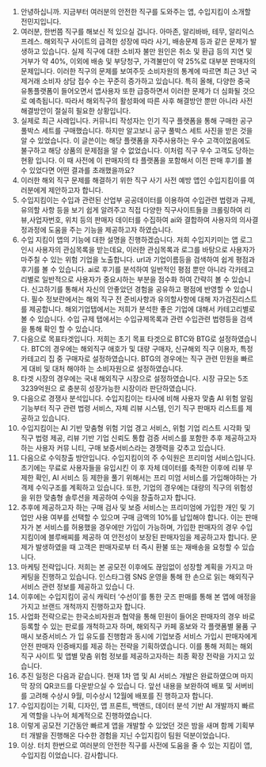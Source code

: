 1. 안녕하십니까. 지금부터 여러분의 안전한 직구를 도와주는 앱, 수입지킴이 소개할 전민지입니다. 
2. 여러분, 한번쯤 직구를 해보신 적 있으실 겁니다. 아마존, 알리바바, 테무, 알리익스프레스. 해외직구 사이트의 급격한 성장에 따라 사기, 배송문제 등과 같은 문제가 발생하고 있습니다. 실제 직구에 대한 소비자 불만 원인은 취소 및 환급 등의 지연 및 거부가 약 40%, 이외에 배송 및 부당청구, 가격불만이 약 25%로 대부분 판매자의 문제입니다. 이러한 직구의 문제를 보여주듯 소비자원의 통계에 따르면 최근 3년 국제거래 소비자 상담 접수 수는 꾸준히 증가하고 있습니다. 특히 올해, 다양한 중국 유통플랫폼이 들어오면서 앱사용자 또한 급증하면서 이러한 문제가 더 심화될 것으로 예측됩니다. 따라서 해외직구의 활성화에 따른 사후 해결방안 뿐만 아니라 사전 해결방안이 절실히 필요한 상황입니다. 
3. 실제로 최근 사례입니다. 커뮤니티 작성자는 인기 직구 플랫폼을 통해 구매한 공구 풀박스 세트를 구매했습니다. 하지만 알고보니 공구 풀박스 세트 사진을 받은 것을 알 수 있었습니다. 이 글쓴이는 해당 플랫폼을 자주사용하는 우수 고객이었음에도 불구하고 해당 상품의 문제점을 알 수 없었습니다. 이처럼 직구 우수 고객도 당하는 현황 입니다. 이 때 사전에 이 판매자의 타 플랫폼을 포함해서 이전 판매 후기를 볼 수 있었다면 어떤 결과를 초래했을까요? 
4. 이러한 해외 직구 문제를 해결하기 위한 직구 사기 사전 예방 앱인 수입지킴이를 여러분에게 제안하고자 합니다. 
5. 수입지킴이는 수입과 관련된 산업부 공공데이터를 이용하여 수입관련 법령과 규제, 유의할 사항 등을 보기 쉽게 알려주고 직접 다양한 직구사이트들을 크롤링하여 리뷰,사업자번호, 위치 등의 판매자 데이터를 수집하여 ai와 결합하여 사용자의 의사결정과정에 도움을 주는 기능을 제공하고자 하였습니다.
6. 수입 지킴이 앱의 기능에 대한 설명을 진행하겠습니다.
   저희 수입지키미는 앱 로그인시 사용자의 관심목록을 받는데요, 이러한 관심목록과 로그를 바탕으로 사용자가 마주칠 수 있는 위험 기업을 노출합니다. url과 기업이름등을 검색하여 쉽게 평점과 후기를 볼 수 있습니다. ai로 후기를 분석하여 일반적인 평점 뿐만 아니라 각카테고리별로 일반적으로 사용자가 중요시하는 부분을 점수화 하여 간략히 볼 수 있습니다. 신고하기를 통해서 자신의 안좋았던 경험을 공유하고 평점에 반영할 수 있습니다.
   필수 정보란에서는 해외 직구 전 준비사항과 유의할사항에 대해 자가검진리스트를 제공합니다. 해외기업탭에서는 저희가 분석한 좋은 기업에 대해서 카테고리별로 볼 수 있습니다. 수입 규제 탭에서는 수입규제목록과 관련 수입관련 법령등을 검색을 통해 확인 할 수 있습니다.
7. 다음으로 목표타겟입니다. 저희는 초기 목표 타겟으로 BTC와 BTG로 설정하였습니다. BTC의 경우에는 해외직구 애호가 및 대량 구매자, 신규해외 직구 이용자, 특정 카테고리 집 중 구매자로 설정하였습니다. BTG의 경우에는 직구 관련 민원을 빠르게 대비 및 대처 해야하 는 소비자원으로 설정하였습니다. 
8. 타겟 시장의 경우에는 국내 해외직구 시장으로 설정하였습니다. 시장 규모는 5조 3239억원으 로 충분히 성장가능한 시장이라 판단하였습니다. 
9. 다음으로 경쟁사 분석입니다. 수입지킴이는 타사에 비해 사용자 맞춤 AI 위험 알림 기능부터 직구 관련 법령 서비스, 자체 리뷰 시스템, 인기 직구 판매자 리스트를 제공하고 있습니다. 
10. 수입지킴이는 AI 기반 맞춤형 위험 기업 경고 서비스, 위험 기업 리스트 시각화 및 직구 법령 제공, 리뷰 기반 기업 신뢰도 통합 검증 서비스를 포함한 추후 제공하고자 하는 사용자 커뮤 니티, 구매 보증서비스라는 경쟁력을 갖추고 있습니다. 
11. 다음으로 수익창출 방안입니다. 수입지킴이의 주 수익원은 프리미엄 서비스입니다. 초기에는 무료로 사용자들을 유입시킨 이 후 자체 데이터를 축적한 이후에 리뷰 무제한 확인, AI 서비스 등 제한을 풀기 위해서는 프리 미엄 서비스를 가입해야하는 가격제 수익구조를 계획하고 있습니다. 또한, 기업의 경우에는 대량의 직구의 위험성을 위한 맞춤형 솔루션을 제공하여 수익을 창출하고자 합니다. 
12. 추후에 제공하고자 하는 구매 검사 및 보증 서비스는 프리미엄에 가입한 개인 및 기업만 사용 여부를 선택할 수 있으며 구매 금액의 10%를 납입해야 합니다. 이는 판매자가 본 서비스를 허용했을 경우에만 가입이 가능하며, 가입한 판매자의 경우 수입지킴이에 블루배찌를 제공하 여 안전성이 보장된 판매자임을 제공하고자 합니다. 문제가 발생하였을 때 고객은 판매자로부 터 즉시 환불 또는 재배송을 요청할 수 있습니다. 
13. 마케팅 전략입니다. 저희는 본 공모전 이후에도 끊임없이 성장할 계획을 가지고 마케팅을 진행하고 있습니다. 인스타그램 SNS 운영을 통해 한 손으로 읽는 해외직구 서비스 관련 정보를 제공하고 있습니 다. 
14. 이후에는 수입지킴이 공식 캐릭터 ‘수선이’를 통한 굿즈 판매를 통해 본 앱에 애정을 가지고 브랜드 개척까지 진행하고자 합니다. 
15. 사업화 전략으로는 한국소비자원과 협약을 통해 민원이 들어온 판매자의 경우 바로 등록할 수 있는 판로를 개척하고자 하며, 해외직구 카페 홍보와 각 플랫폼별 물품 구매시 보증서비스 가 입 유도를 진행함과 동시에 기업보증 서비스 가입시 판매자에게 안전 판매자 인증배지를 제공 하는 전략을 기획하였습니다. 이를 통해 저희는 해외 직구 사이트 및 앱별 맞춤 위험 정보를 제공하고자하는 최종 확장 전략을 가지고 있습니다. 
16. 추진 일정은 다음과 같습니다. 현재 1차 앱 및 AI 서비스 개발은 완료하였으며 마지막 장의 QR코드를 다운받으실 수 있습니 다. 앞선 내용을 보완하여 배포 및 서버비를 고려해 수상시 9월, 미수상시 12월에 배포를 진 행하고자 합니다. 
17. 수입지킴이는 기획, 디자인, 앱 프론트, 백앤드, 데이터 분석 기반 AI 개발까지 빠르게 역할을 나누어 체계적으로 진행하였습니다. 
18. 이렇게 공모전 기간동안 빠르게 앱을 개발할 수 있었던 것은 밤을 새며 함께 기획부터 개발을 진행해온 다수한 경험을 지닌 수입지킴이 팀원 덕분이었습니다. 
19. 이상. 터치 한번으로 여러분의 안전한 직구를 사전에 도움을 줄 수 있는 지킴이 앱, 수입지킴 이었습니다. 감사합니다.